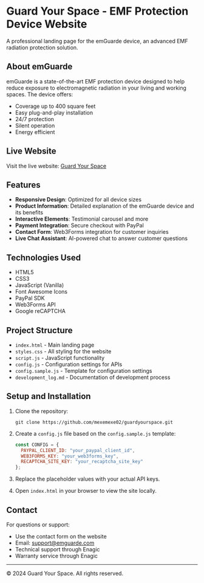 # Guard Your Space - EMF Protection Device Website

A professional landing page for the emGuarde device, an advanced EMF radiation protection solution.

## About emGuarde

emGuarde is a state-of-the-art EMF protection device designed to help reduce exposure to electromagnetic radiation in your living and working spaces. The device offers:

- Coverage up to 400 square feet
- Easy plug-and-play installation
- 24/7 protection
- Silent operation
- Energy efficient

## Live Website

Visit the live website: [Guard Your Space](https://mexemexe02.github.io/guardyourspace/)

## Features

- **Responsive Design**: Optimized for all device sizes
- **Product Information**: Detailed explanation of the emGuarde device and its benefits
- **Interactive Elements**: Testimonial carousel and more
- **Payment Integration**: Secure checkout with PayPal
- **Contact Form**: Web3Forms integration for customer inquiries
- **Live Chat Assistant**: AI-powered chat to answer customer questions

## Technologies Used

- HTML5
- CSS3
- JavaScript (Vanilla)
- Font Awesome Icons
- PayPal SDK
- Web3Forms API
- Google reCAPTCHA

## Project Structure

- `index.html` - Main landing page
- `styles.css` - All styling for the website
- `script.js` - JavaScript functionality
- `config.js` - Configuration settings for APIs
- `config.sample.js` - Template for configuration settings
- `development_log.md` - Documentation of development process

## Setup and Installation

1. Clone the repository:
   ```
   git clone https://github.com/mexemexe02/guardyourspace.git
   ```

2. Create a `config.js` file based on the `config.sample.js` template:
   ```javascript
   const CONFIG = {
     PAYPAL_CLIENT_ID: "your_paypal_client_id",
     WEB3FORMS_KEY: "your_web3forms_key",
     RECAPTCHA_SITE_KEY: "your_recaptcha_site_key"
   };
   ```

3. Replace the placeholder values with your actual API keys.

4. Open `index.html` in your browser to view the site locally.

## Contact

For questions or support:
- Use the contact form on the website
- Email: [support@emguarde.com](mailto:support@emguarde.com)
- Technical support through Enagic
- Warranty service through Enagic

---
© 2024 Guard Your Space. All rights reserved. 